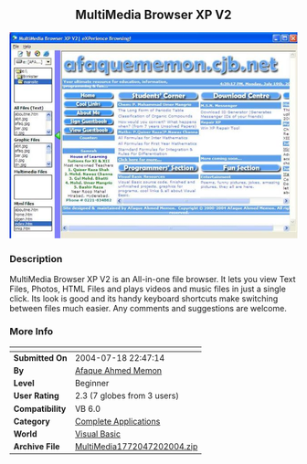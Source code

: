 ﻿<div align="center">

## MultiMedia Browser XP V2

<img src="PIC2004720164538240.jpg">
</div>

### Description

MultiMedia Browser XP V2 is an All-in-one file browser. It lets you view Text Files, Photos, HTML Files and plays videos and music files in just a single click. Its look is good and its handy keyboard shortcuts make switching between files much easier. Any comments and suggestions are welcome.
 
### More Info
 


<span>             |<span>
---                |---
**Submitted On**   |2004-07-18 22:47:14
**By**             |[Afaque Ahmed Memon](https://github.com/Planet-Source-Code/PSCIndex/blob/master/ByAuthor/afaque-ahmed-memon.md)
**Level**          |Beginner
**User Rating**    |2.3 (7 globes from 3 users)
**Compatibility**  |VB 6\.0
**Category**       |[Complete Applications](https://github.com/Planet-Source-Code/PSCIndex/blob/master/ByCategory/complete-applications__1-27.md)
**World**          |[Visual Basic](https://github.com/Planet-Source-Code/PSCIndex/blob/master/ByWorld/visual-basic.md)
**Archive File**   |[MultiMedia1772047202004\.zip](https://github.com/Planet-Source-Code/afaque-ahmed-memon-multimedia-browser-xp-v2__1-55058/archive/master.zip)








